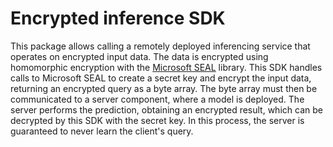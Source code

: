 # Encrypted inference SDK

This package allows calling a remotely deployed inferencing service that operates on encrypted input data.
The data is encrypted using homomorphic encryption with the [Microsoft SEAL](https://GitHub.com/Microsoft/SEAL) library.
This SDK handles calls to Microsoft SEAL to create a secret key and encrypt the input data, returning an encrypted query as a byte array.
The byte array must then be communicated to a server component, where a model is deployed.
The server performs the prediction, obtaining an encrypted result, which can be decrypted by this SDK with the secret key.
In this process, the server is guaranteed to never learn the client's query.
